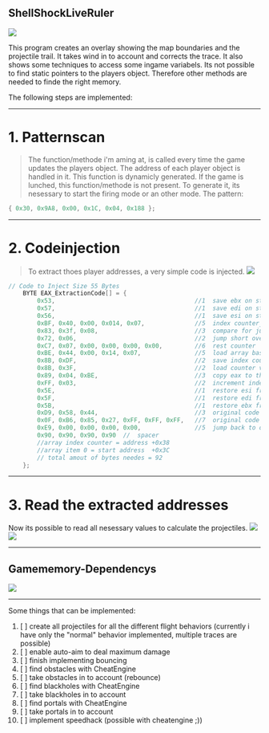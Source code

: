 ## ShellShockLiveRuler
![](https://github.com/CarlKuhligk/ShellShockLiveRuler/blob/main/01%20-%20Screenshoot.PNG?raw=true)

This program creates an overlay showing the map boundaries and the projectile trail. It takes wind in to account and corrects the trace.
It also shows some techniques to access some ingame variabels.
Its not possible to find static pointers to the players object. Therefore other methods are needed to finde the right memory.

The following steps are implemented:

***

# 1. Patternscan
> The function/methode i'm aming at, is called every time the game updates the players object.
> The address of each player object is handled in it.
> This function is dynamicly generated. If the game is lunched, this function/methode is not present.
> To generate it, its nesessary to start the firing mode or an other mode.
> The pattern:
```c++
{ 0x30, 0x9A8, 0x00, 0x1C, 0x04, 0x188 };
```

***

# 2. Codeinjection
> To extract thoes player addresses, a very simple code is injected.
> ![](https://github.com/CarlKuhligk/ShellShockLiveRuler/blob/main/Overview%20of%20injected%20code%20for%20extrating%20TankMC%20addresses.png?raw=true)

```c++
// Code to Inject Size 55 Bytes
	BYTE EAX_ExtractionCode[] = {
		0x53,                                       //1  save ebx on stack
		0x57,                                       //1  save edi on stack
		0x56,                                       //1  save esi on stack
		0xBF, 0x40, 0x00, 0x014, 0x07,              //5  index counter__________________________position to write beginns start address +0x04
		0x83, 0x3f, 0x08,                           //3  compare for jump (counterlimit 7)
		0x72, 0x06,                                 //2  jump short over reset
		0xC7, 0x07, 0x00, 0x00, 0x00, 0x00,         //6  rest counter
		0xBE, 0x44, 0x00, 0x14, 0x07,               //5  load array base________________________position to write beginns start address +0x14
		0x8B, 0xDF,                                 //2  save index counter address
		0x8B, 0x3F,                                 //2  load counter value
		0x89, 0x04, 0xBE,                           //3  copy eax to the array at index ...
		0xFF, 0x03,                                 //2  increment index counter
		0x5E,                                       //1  restore esi from stack
		0x5F,                                       //1  restore edi from stack
		0x5B,                                       //1  restore ebx from stack
		0xD9, 0x58, 0x44,                           //3  original code
		0x0F, 0xB6, 0x85, 0x27, 0xFF, 0xFF, 0xFF,   //7  original code
		0xE9, 0x00, 0x00, 0x00, 0x00,               //5  jump back to original code ___________position to write beginns start address +0x2F
		0x90, 0x90, 0x90, 0x90  //  spacer
		//array index counter = address +0x38
		//array item 0 = start address  +0x3C
		// total amout of bytes needes = 92
	};
```

***

# 3. Read the extracted addresses

Now its possible to read all nesessary values to calculate the projectiles.
![](https://github.com/CarlKuhligk/ShellShockLiveRuler/blob/main/02%20-%20Screenshoot.PNG?raw=true)
![](https://github.com/CarlKuhligk/ShellShockLiveRuler/blob/main/03%20-%20Screenshoot.PNG?raw=true)

***

## Gamememory-Dependencys
![](https://github.com/CarlKuhligk/ShellShockLiveRuler/blob/main/Overview%20of%20game%20dependencys.png?raw=true)

***

Some things that can be implemented:
1. [ ] create all projectiles for all the different flight behaviors (currently i have only the "normal" behavior implemented, multiple traces are possible)
2. [ ] enable auto-aim to deal maximum damage
3. [ ] finish implementing bouncing
4. [ ] find obstacles with CheatEngine
5. [ ] take obstacles in to account (rebounce)
6. [ ] find blackholes with CheatEngine
7. [ ] take blackholes in to account
8. [ ] find portals with CheatEngine
9. [ ] take portals in to account
10. [ ] implement speedhack (possible with cheatengine ;))
